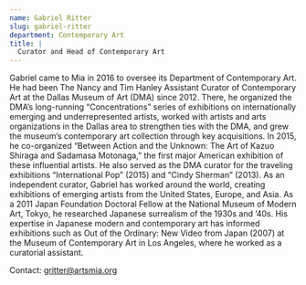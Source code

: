 ```yaml
---
name: Gabriel Ritter
slug: gabriel-ritter
department: Contemporary Art
title: |
  Curator and Head of Contemporary Art
---
```


Gabriel came to Mia in 2016 to oversee its Department of Contemporary Art. He had been The Nancy and Tim Hanley Assistant Curator of Contemporary Art at the Dallas Museum of Art (DMA) since 2012. There, he organized the DMA’s long-running “Concentrations” series of exhibitions on internationally emerging and underrepresented artists, worked with artists and arts organizations in the Dallas area to strengthen ties with the DMA, and grew the museum’s contemporary art collection through key acquisitions. In 2015, he co-organized “Between Action and the Unknown: The Art of Kazuo Shiraga and Sadamasa Motonaga,” the first major American exhibition of these influential artists. He also served as the DMA curator for the traveling exhibitions “International Pop” (2015) and “Cindy Sherman” (2013). As an independent curator, Gabriel has worked around the world, creating exhibitions of emerging artists from the United States, Europe, and Asia. As a 2011 Japan Foundation Doctoral Fellow at the National Museum of Modern Art, Tokyo, he researched Japanese surrealism of the 1930s and ’40s. His expertise in Japanese modern and contemporary art has informed exhibitions such as Out of the Ordinary: New Video from Japan (2007) at the Museum of Contemporary Art in Los Angeles, where he worked as a curatorial assistant.

Contact: [gritter@artsmia.org](mailto:gritter@artsmia.org)
